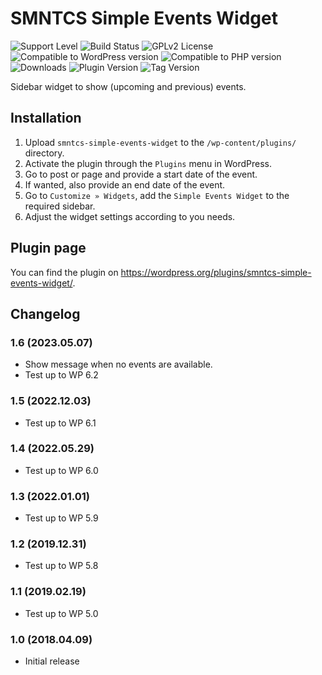 # SMNTCS Simple Events Widget

![Support Level](https://img.shields.io/badge/support-active-green.svg)
![Build Status](https://github.com/nielslange/smntcs-simple-events-widget/actions/workflows/test.yml/badge.svg)
![GPLv2 License](https://img.shields.io/github/license/nielslange/smntcs-simple-events-widget.svg)
![Compatible to WordPress version](https://plugintests.com/plugins/smntcs-simple-events-widget/wp-badge.svg)
![Compatible to PHP version](https://plugintests.com/plugins/smntcs-simple-events-widget/php-badge.svg)
![Downloads](https://img.shields.io/wordpress/plugin/dt/smntcs-simple-events-widget.svg)
![Plugin Version](https://img.shields.io/wordpress/plugin/v/smntcs-simple-events-widget.svg)
![Tag Version](https://img.shields.io/github/tag/nielslange/smntcs-simple-events-widget.svg)

Sidebar widget to show (upcoming and previous) events.

## Installation

1. Upload `smntcs-simple-events-widget` to the `/wp-content/plugins/` directory.
2. Activate the plugin through the `Plugins` menu in WordPress.
3. Go to post or page and provide a start date of the event.
4. If wanted, also provide an end date of the event.
5. Go to `Customize » Widgets`, add the `Simple Events Widget` to the required sidebar.
6. Adjust the widget settings according to you needs.

## Plugin page

You can find the plugin on https://wordpress.org/plugins/smntcs-simple-events-widget/.

## Changelog

### 1.6 (2023.05.07)

-   Show message when no events are available.
-   Test up to WP 6.2

### 1.5 (2022.12.03)

-   Test up to WP 6.1

### 1.4 (2022.05.29)

-   Test up to WP 6.0

### 1.3 (2022.01.01)

-   Test up to WP 5.9

### 1.2 (2019.12.31)

-   Test up to WP 5.8

### 1.1 (2019.02.19)

-   Test up to WP 5.0

### 1.0 (2018.04.09)

-   Initial release

